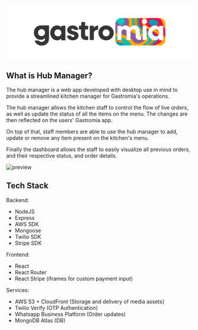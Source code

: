 ![logo](gastromia_logo.png)

## What is Hub Manager?

The hub manager is a web app developed with desktop use in mind to provide a streamlined kitchen manager for Gastromia's operations. 

The hub manager allows the kitchen staff to control the flow of live orders, as well as update the status of all the items on the menu. The changes are then reflected on the users' Gastromia app. 

On top of that, staff members are able to use the hub manager to add, update or remove any item present on the kitchen's menu. 

Finally the dashboard allows the staff to easily visualize all previous orders, and their respective status, and order details. 

![preview](preview.gif)

## Tech Stack

Backend:

- NodeJS
- Express
- AWS SDK
- Mongoose
- Twilio SDK
- Stripe SDK

Frontend:

- React
- React Router
- React Stripe (iframes for custom payment input)

Services:

- AWS S3 + CloudFront (Storage and delivery of media assets)
- Twilio Verify (OTP Authentication)
- Whatsapp Business Platform (Order updates)
- MongoDB Atlas (DB)
